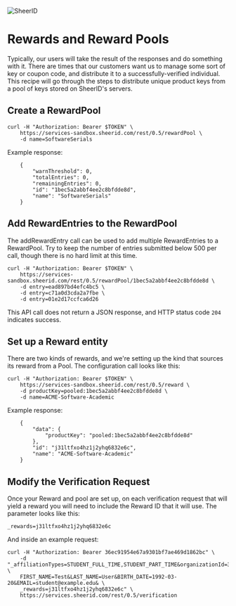 ![SheerID](http://developer.sheerid.com/common/img/sheerid-logo-small.png)

Rewards and Reward Pools
========================

Typically, our users will take the result of the responses and do something with it. There are times that our customers want us to manage some sort of key or coupon code, and distribute it to a successfully-verified individual. This recipe will go through the steps to distribute unique product keys from a pool of keys stored on SheerID's servers.

Create a RewardPool
-------------------

    curl -H "Authorization: Bearer $TOKEN" \
        https://services-sandbox.sheerid.com/rest/0.5/rewardPool \
        -d name=SoftwareSerials

Example response:

        {
            "warnThreshold": 0, 
            "totalEntries": 0, 
            "remainingEntries": 0, 
            "id": "1bec5a2abbf4ee2c8bfdde8d", 
            "name": "SoftwareSerials"
        }

Add RewardEntries to the RewardPool
-----------------------------------

The addRewardEntry call can be used to add multiple RewardEntries to a RewardPool. Try to keep the number of entries submitted below 500 per call, though there is no hard limit at this time.

    curl -H "Authorization: Bearer $TOKEN" \
        https://services-sandbox.sheerid.com/rest/0.5/rewardPool/1bec5a2abbf4ee2c8bfdde8d \
        -d entry=ead897bd4efc4bc5 \
        -d entry=c71a0d3cda2a7fbe \
        -d entry=01e2d17ccfca6d26

This API call does not return a JSON response, and HTTP status code `204` indicates success.

Set up a Reward entity
----------------------

There are two kinds of rewards, and we're setting up the kind that sources its reward from a Pool. The configuration call looks like this:


    curl -H "Authorization: Bearer $TOKEN" \
        https://services-sandbox.sheerid.com/rest/0.5/reward \
        -d productKey=pooled:1bec5a2abbf4ee2c8bfdde8d \
        -d name=ACME-Software-Academic

Example response:

        {
            "data": {
                "productKey": "pooled:1bec5a2abbf4ee2c8bfdde8d"
            }, 
            "id": "j31ltfxo4hz1j2yhq6832e6c", 
            "name": "ACME-Software-Academic"
        }

Modify the Verification Request
-------------------------------

Once your Reward and pool are set up, on each verification request that will yield a reward you will need to include the Reward ID that it will use. The parameter looks like this:

`_rewards=j31ltfxo4hz1j2yhq6832e6c`

And inside an example request:

    curl -H "Authorization: Bearer 36ec91954e67a9301bf7ae469d1862bc" \
        -d "_affiliationTypes=STUDENT_FULL_TIME,STUDENT_PART_TIME&organizationId=3425& \
        FIRST_NAME=Test&LAST_NAME=User&BIRTH_DATE=1992-03-20&EMAIL=student@example.edu& \
        _rewards=j31ltfxo4hz1j2yhq6832e6c" \
        https://services.sheerid.com/rest/0.5/verification
